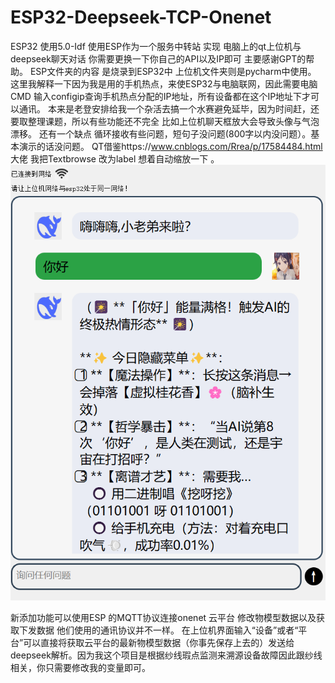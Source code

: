 # ESP32-Deepseek-TCP-Onenet

ESP32 使用5.0-Idf
使用ESP作为一个服务中转站 实现 电脑上的qt上位机与deepseek聊天对话  你需要更换一下你自己的API以及IP即可 主要感谢GPT的帮助。
ESP文件夹的内容 是烧录到ESP32中 上位机文件夹则是pycharm中使用。
这里我解释一下因为我是用的手机热点，来使ESP32与电脑联网，因此需要电脑CMD 输入configip查询手机热点分配的IP地址，所有设备都在这个IP地址下才可以通讯。
本来是老登安排给我一个杂活去搞一个水赛避免延毕，因为时间赶，还要取整理课题，所以有些功能还不完全 比如上位机聊天框放大会导致头像与气泡漂移。
还有一个缺点 循环接收有些问题，短句子没问题(800字以内没问题）。基本演示的话没问题。
QT借鉴https://www.cnblogs.com/Rrea/p/17584484.html 大佬 我把Textbrowse 改为label 想着自动缩放一下 。
![image](1.png)

新添加功能可以使用ESP 的MQTT协议连接onenet 云平台 修改物模型数据以及获取下发数据 他们使用的通讯协议并不一样。
在上位机界面输入“设备”或者“平台”可以直接将获取云平台的最新物模型数据（你事先保存上去的）发送给deepseek解析。因为我这个项目是根据纱线瑕点监测来溯源设备故障因此跟纱线相关，你只需要修改我的变量即可。

